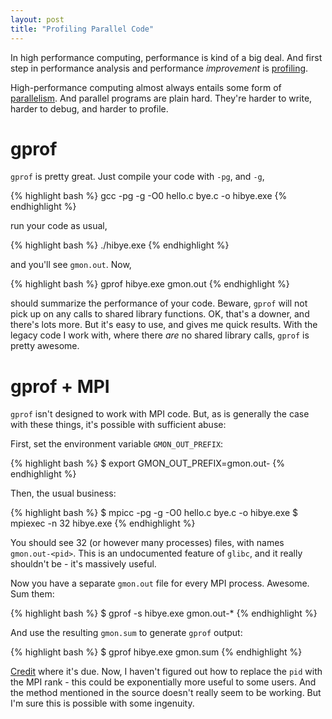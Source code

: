 ```yaml
---
layout: post
title: "Profiling Parallel Code"
---
```


In high performance computing,
performance is kind of a big deal.
And first step in performance analysis 
and performance *improvement*
is
[profiling](http://en.wikipedia.org/wiki/Profiling_%28computer_programming%29).

High-performance computing almost always entails some
form of [parallelism](http://en.wikipedia.org/wiki/Parallel_computing).
And parallel programs are plain hard. They're harder to write,
harder to debug, and harder to profile.

# gprof

`gprof` is pretty great. Just compile your code with `-pg`, and `-g`,

{% highlight bash %}
gcc -pg -g -O0 hello.c bye.c -o hibye.exe
{% endhighlight %}

run your code as usual,

{% highlight bash %}
./hibye.exe
{% endhighlight %}

and you'll see `gmon.out`. Now,

{% highlight bash %}
gprof hibye.exe gmon.out
{% endhighlight %}

should summarize the performance of your code.
Beware, `gprof` will not
pick up on any calls to shared library functions.
OK, that's a downer, and
there's lots more. But it's easy to use, and gives me quick results.
With the legacy code I work with, where there *are* no shared library calls,
`gprof` is pretty awesome.

# gprof + MPI

`gprof` isn't designed to work with MPI code.
But, as is generally the case with these things,
it's possible with sufficient abuse:

First, set the environment variable `GMON_OUT_PREFIX`:

{% highlight bash %}
$ export GMON_OUT_PREFIX=gmon.out-
{% endhighlight %}

Then, the usual business:

{% highlight bash %}
$ mpicc -pg -g -O0 hello.c bye.c -o hibye.exe
$ mpiexec -n 32 hibye.exe
{% endhighlight %}

You should see 32 (or however many processes) files,
with names `gmon.out-<pid>`.
This is an undocumented feature of `glibc`,
and it really shouldn't be - it's massively useful.

Now you have a separate `gmon.out` file for every
MPI process. Awesome. Sum them:

{% highlight bash %}
$ gprof -s hibye.exe gmon.out-*
{% endhighlight %}

And use the resulting `gmon.sum` to generate
`gprof` output:

{% highlight bash %}
$ gprof hibye.exe gmon.sum
{% endhighlight %}

[Credit](http://cluster.earlham.edu/wiki/index.php/Cluster:Gprof#Basic_Recipe_-_Parallel_MPI_Code)
where it's due. 
Now, I haven't figured out how to replace the `pid`
with the MPI rank - 
this could be exponentially more useful to some users.
And the method mentioned in the source doesn't really
seem to be working.
But I'm sure this is possible with some ingenuity.
